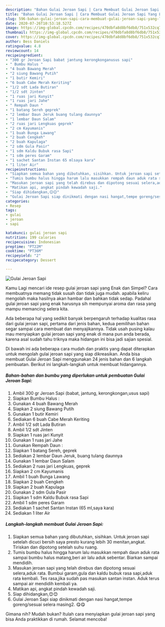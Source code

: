 ```yaml
---
description: "Bahan Gulai Jeroan Sapi | Cara Membuat Gulai Jeroan Sapi Yang Lezat"
title: "Bahan Gulai Jeroan Sapi | Cara Membuat Gulai Jeroan Sapi Yang Lezat"
slug: 596-bahan-gulai-jeroan-sapi-cara-membuat-gulai-jeroan-sapi-yang-lezat
date: 2020-07-26T10:53:18.527Z
image: https://img-global.cpcdn.com/recipes/470dbfa8d8bf6db8/751x532cq70/gulai-jeroan-sapi-foto-resep-utama.jpg
thumbnail: https://img-global.cpcdn.com/recipes/470dbfa8d8bf6db8/751x532cq70/gulai-jeroan-sapi-foto-resep-utama.jpg
cover: https://img-global.cpcdn.com/recipes/470dbfa8d8bf6db8/751x532cq70/gulai-jeroan-sapi-foto-resep-utama.jpg
author: Bess Daniels
ratingvalue: 4.8
reviewcount: 14
recipeingredient:
- "300 gr Jeroan Sapi babat jantung kerongkonganusus sapi"
- " Bumbu Halus "
- "4 buah Bawang Merah"
- "2 siung Bawang Putih"
- "1 butir Kemiri"
- "6 buah Cabe Merah Keriting"
- "1/2 sdt Lada Butiran"
- "1/2 sdt Jinten"
- "1 ruas jari Kunyit"
- "1 ruas jari Jahe"
- " Rempah Daun "
- "1 batang Sereh geprek"
- "2 lembar Daun Jeruk buang tulang daunnya"
- "1 lembar Daun Salam"
- "2 ruas jari Lengkuas geprek"
- "2 cm Kayumanis"
- "1 buah Bunga Lawang"
- "2 buah Cengkeh"
- "2 buah Kapulaga"
- "2 sdm Gula Pasir"
- "1 sdm Kaldu Bubuk rasa Sapi"
- "1 sdm peres Garam"
- "1 sachet Santan Instan 65 mlsaya kara"
- "1 liter Air"
recipeinstructions:
- "Siapkan semua bahan yang dibutuhkan, sisihkan. Untuk jeroan sapi setelah dicuci bersih saya presto kurang lebih 30 menitan,angkat. Tiriskan dan dipotong setelah suhu ruang."
- "Tumis bumbu halus hingga harum lalu masukkan rempah daun aduk rata sampai bumbu halus matang,beri air lalu aduk sebentar. Biarkan sampai mendidih."
- "Masukan jeroan sapi yang telah direbus dan dipotong sesuai selera,aduk rata. Bumbui garam,gula dan kaldu bubuk rasa sapi,aduk rata kembali. Tes rasa,jika sudah pas masukan santan instan. Aduk terus sampai air mendidih kembali ya."
- "Matikan api, angkat pindah kewadah saji."
- "Siap dihidangkan,😊😊"
- "Gulai Jeroan Sapi siap dinikmati dengan nasi hangat,tempe goreng/sesuai selera masing2. 😋😋"
categories:
- Resep
tags:
- gulai
- jeroan
- sapi

katakunci: gulai jeroan sapi 
nutrition: 199 calories
recipecuisine: Indonesian
preptime: "PT22M"
cooktime: "PT36M"
recipeyield: "2"
recipecategory: Dessert

---
```



![Gulai Jeroan Sapi](https://img-global.cpcdn.com/recipes/470dbfa8d8bf6db8/751x532cq70/gulai-jeroan-sapi-foto-resep-utama.jpg)

Kamu Lagi mencari ide resep gulai jeroan sapi yang Enak dan Simpel? Cara membuatnya memang tidak susah dan tidak juga mudah. apabila keliru mengolah maka hasilnya akan hambar dan bahkan tidak sedap. Padahal gulai jeroan sapi yang enak harusnya sih mempunyai aroma dan rasa yang mampu memancing selera kita.



Ada beberapa hal yang sedikit banyak berpengaruh terhadap kualitas rasa dari gulai jeroan sapi, pertama dari jenis bahan, kedua pemilihan bahan segar sampai cara membuat dan menyajikannya. Tidak usah pusing kalau mau menyiapkan gulai jeroan sapi yang enak di mana pun anda berada, karena asal sudah tahu triknya maka hidangan ini bisa jadi sajian spesial.


Di bawah ini ada beberapa cara mudah dan praktis yang dapat diterapkan untuk mengolah gulai jeroan sapi yang siap dikreasikan. Anda bisa membuat Gulai Jeroan Sapi menggunakan 24 jenis bahan dan 6 langkah pembuatan. Berikut ini langkah-langkah untuk membuat hidangannya.

<!--inarticleads1-->

##### Bahan-bahan dan bumbu yang diperlukan untuk pembuatan Gulai Jeroan Sapi:

1. Ambil 300 gr Jeroan Sapi (babat, jantung, kerongkongan,usus sapi)
1. Siapkan  Bumbu Halus :
1. Gunakan 4 buah Bawang Merah
1. Siapkan 2 siung Bawang Putih
1. Gunakan 1 butir Kemiri
1. Sediakan 6 buah Cabe Merah Keriting
1. Ambil 1/2 sdt Lada Butiran
1. Ambil 1/2 sdt Jinten
1. Siapkan 1 ruas jari Kunyit
1. Gunakan 1 ruas jari Jahe
1. Gunakan  Rempah Daun :
1. Siapkan 1 batang Sereh, geprek
1. Sediakan 2 lembar Daun Jeruk, buang tulang daunnya
1. Gunakan 1 lembar Daun Salam
1. Sediakan 2 ruas jari Lengkuas, geprek
1. Siapkan 2 cm Kayumanis
1. Ambil 1 buah Bunga Lawang
1. Siapkan 2 buah Cengkeh
1. Siapkan 2 buah Kapulaga
1. Gunakan 2 sdm Gula Pasir
1. Siapkan 1 sdm Kaldu Bubuk rasa Sapi
1. Ambil 1 sdm peres Garam
1. Sediakan 1 sachet Santan Instan (65 ml,saya kara)
1. Sediakan 1 liter Air




<!--inarticleads2-->

##### Langkah-langkah membuat Gulai Jeroan Sapi:

1. Siapkan semua bahan yang dibutuhkan, sisihkan. Untuk jeroan sapi setelah dicuci bersih saya presto kurang lebih 30 menitan,angkat. Tiriskan dan dipotong setelah suhu ruang.
1. Tumis bumbu halus hingga harum lalu masukkan rempah daun aduk rata sampai bumbu halus matang,beri air lalu aduk sebentar. Biarkan sampai mendidih.
1. Masukan jeroan sapi yang telah direbus dan dipotong sesuai selera,aduk rata. Bumbui garam,gula dan kaldu bubuk rasa sapi,aduk rata kembali. Tes rasa,jika sudah pas masukan santan instan. Aduk terus sampai air mendidih kembali ya.
1. Matikan api, angkat pindah kewadah saji.
1. Siap dihidangkan,😊😊
1. Gulai Jeroan Sapi siap dinikmati dengan nasi hangat,tempe goreng/sesuai selera masing2. 😋😋




Gimana nih? Mudah bukan? Itulah cara menyiapkan gulai jeroan sapi yang bisa Anda praktikkan di rumah. Selamat mencoba!
